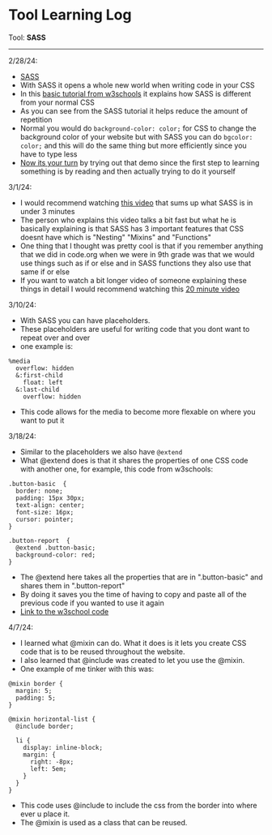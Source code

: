 # Tool Learning Log

Tool: **SASS**

---

2/28/24:
* [SASS](https://sass-lang.com/)
* With SASS it opens a whole new world when writing code in your CSS
* In this [basic tutorial from w3schools](https://www.w3schools.com/sass/) it explains how SASS is different from your normal CSS
* As you can see from the SASS tutorial it helps reduce the amount of repetition
* Normal you would do `background-color: color;` for CSS to change the background color of your website but with SASS you can do `bgcolor: color;` and this will do the same thing but more efficiently since you have to type less
* [Now its your turn](https://www.w3schools.com/sass/showsass.php?filename=demo_sass_first) by trying out that demo since the first step to learning something is by reading and then actually trying to do it yourself

3/1/24:
* I would recommend watching [this video](https://www.youtube.com/watch?v=akDIJa0AP5c) that sums up what SASS is in under 3 minutes
* The person who explains this video talks a bit fast but what he is basically explaining is that SASS has 3 important features that CSS doesnt have which is "Nesting" "Mixins" and "Functions"
* One thing that I thought was pretty cool is that if you remember anything that we did in code.org when we were in 9th grade was that we would use things such as if or else and in SASS functions they also use that same if or else
* If you want to watch a bit longer video of someone explaining these things in detail I would recommend watching this [20 minute video](https://www.youtube.com/watch?v=Zz6eOVaaelI)


3/10/24:
* With SASS you can have placeholders.
* These placeholders are useful for writing code that you dont want to repeat over and over
* one example is:
```
%media
  overflow: hidden
  &:first-child
    float: left
  &:last-child
    overflow: hidden
```
* This code allows for the media to become more flexable on where you want to put it

3/18/24:
* Similar to the placeholders we also have `@extend`
* What @extend does is that it shares the properties of one CSS code with another one, for example, this code from w3schools:
```
.button-basic  {
  border: none;
  padding: 15px 30px;
  text-align: center;
  font-size: 16px;
  cursor: pointer;
}

.button-report  {
  @extend .button-basic;
  background-color: red;
}
```
* The @extend here takes all the properties that are in ".button-basic" and shares them in ".button-report"
* By doing it saves you the time of having to copy and paste all of the previous code if you wanted to use it again
* [Link to the w3school code](https://www.w3schools.com/sass/sass_extend.php)


4/7/24:
* I learned what @mixin can do. What it does is it lets you create CSS code that is to be reused throughout the website.
* I also learned that @include was created to let you use the @mixin.
* One example of me tinker with this was:
```
@mixin border {
  margin: 5;
  padding: 5;
}

@mixin horizontal-list {
  @include border;

  li {
    display: inline-block;
    margin: {
      right: -8px;
      left: 5em;
    }
  }
}
```
* This code uses @include to include the css from the border into where ever u place it.
* The @mixin is used as a class that can be reused. 





<!--
* Links you used today (websites, videos, etc)
* Things you tried, progress you made, etc
* Challenges, a-ha moments, etc
* Questions you still have
* What you're going to try next
-->

